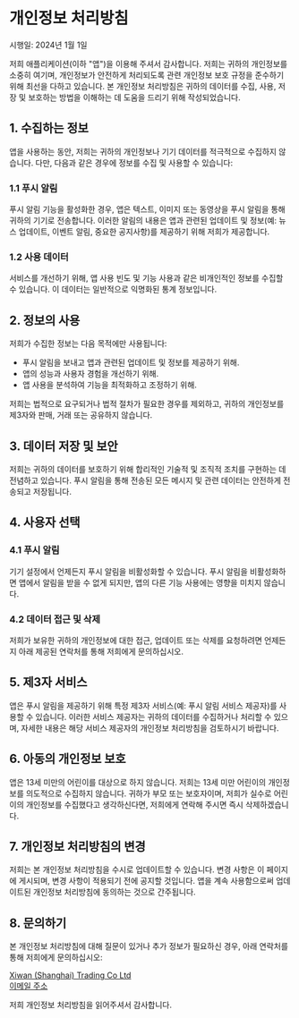 # 개인정보 처리방침

시행일: 2024년 1월 1일

저희 애플리케이션(이하 "앱")을 이용해 주셔서 감사합니다. 저희는 귀하의 개인정보를 소중히 여기며, 개인정보가 안전하게 처리되도록 관련 개인정보 보호 규정을 준수하기 위해 최선을 다하고 있습니다. 본 개인정보 처리방침은 귀하의 데이터를 수집, 사용, 저장 및 보호하는 방법을 이해하는 데 도움을 드리기 위해 작성되었습니다.

## 1. 수집하는 정보

앱을 사용하는 동안, 저희는 귀하의 개인정보나 기기 데이터를 적극적으로 수집하지 않습니다. 다만, 다음과 같은 경우에 정보를 수집 및 사용할 수 있습니다:

### 1.1 푸시 알림
푸시 알림 기능을 활성화한 경우, 앱은 텍스트, 이미지 또는 동영상을 푸시 알림을 통해 귀하의 기기로 전송합니다. 이러한 알림의 내용은 앱과 관련된 업데이트 및 정보(예: 뉴스 업데이트, 이벤트 알림, 중요한 공지사항)를 제공하기 위해 저희가 제공합니다.

### 1.2 사용 데이터
서비스를 개선하기 위해, 앱 사용 빈도 및 기능 사용과 같은 비개인적인 정보를 수집할 수 있습니다. 이 데이터는 일반적으로 익명화된 통계 정보입니다.

## 2. 정보의 사용

저희가 수집한 정보는 다음 목적에만 사용됩니다:

- 푸시 알림을 보내고 앱과 관련된 업데이트 및 정보를 제공하기 위해.
- 앱의 성능과 사용자 경험을 개선하기 위해.
- 앱 사용을 분석하여 기능을 최적화하고 조정하기 위해.

저희는 법적으로 요구되거나 법적 절차가 필요한 경우를 제외하고, 귀하의 개인정보를 제3자와 판매, 거래 또는 공유하지 않습니다.

## 3. 데이터 저장 및 보안

저희는 귀하의 데이터를 보호하기 위해 합리적인 기술적 및 조직적 조치를 구현하는 데 전념하고 있습니다. 푸시 알림을 통해 전송된 모든 메시지 및 관련 데이터는 안전하게 전송되고 저장됩니다.

## 4. 사용자 선택

### 4.1 푸시 알림
기기 설정에서 언제든지 푸시 알림을 비활성화할 수 있습니다. 푸시 알림을 비활성화하면 앱에서 알림을 받을 수 없게 되지만, 앱의 다른 기능 사용에는 영향을 미치지 않습니다.

### 4.2 데이터 접근 및 삭제
저희가 보유한 귀하의 개인정보에 대한 접근, 업데이트 또는 삭제를 요청하려면 언제든지 아래 제공된 연락처를 통해 저희에게 문의하십시오.

## 5. 제3자 서비스

앱은 푸시 알림을 제공하기 위해 특정 제3자 서비스(예: 푸시 알림 서비스 제공자)를 사용할 수 있습니다. 이러한 서비스 제공자는 귀하의 데이터를 수집하거나 처리할 수 있으며, 자세한 내용은 해당 서비스 제공자의 개인정보 처리방침을 검토하시기 바랍니다.

## 6. 아동의 개인정보 보호

앱은 13세 미만의 어린이를 대상으로 하지 않습니다. 저희는 13세 미만 어린이의 개인정보를 의도적으로 수집하지 않습니다. 귀하가 부모 또는 보호자이며, 저희가 실수로 어린이의 개인정보를 수집했다고 생각하신다면, 저희에게 연락해 주시면 즉시 삭제하겠습니다.

## 7. 개인정보 처리방침의 변경

저희는 본 개인정보 처리방침을 수시로 업데이트할 수 있습니다. 변경 사항은 이 페이지에 게시되며, 변경 사항이 적용되기 전에 공지할 것입니다. 앱을 계속 사용함으로써 업데이트된 개인정보 처리방침에 동의하는 것으로 간주됩니다.

## 8. 문의하기

본 개인정보 처리방침에 대해 질문이 있거나 추가 정보가 필요하신 경우, 아래 연락처를 통해 저희에게 문의하십시오:

[Xiwan (Shanghai) Trading Co Ltd]()<br/>
[이메일 주소](mailto:uuneo@qq.com) <br/>

저희 개인정보 처리방침을 읽어주셔서 감사합니다.
